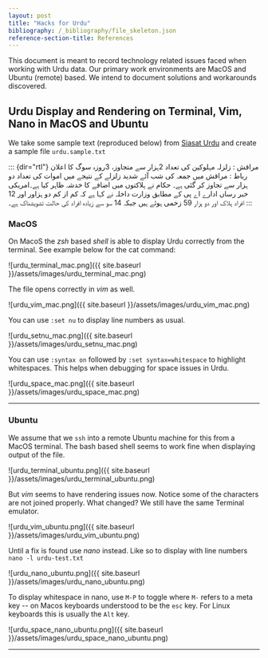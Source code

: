 ```yaml
---
layout: post
title: "Hacks for Urdu"
bibliography: /_bibliography/file_skeleton.json
reference-section-title: References
---
```


This document is meant to record technology related issues faced when working with Urdu data. Our primary work environments are MacOS and Ubuntu (remote) based. We intend to document solutions and workarounds discovered. 

## Urdu Display and Rendering on Terminal, Vim, Nano in MacOS and Ubuntu

We take some sample text (reproduced below) from [Siasat Urdu](https://urdu.siasat.com/news/مراقش-زلزلہ-مہلوکین-کی-تعداد-2ہزار-سے-م-1491628/) and create a sample file `urdu.sample.txt`

::: {dir="rtl"}
مراقش : زلزلہ مہلوکین کی تعداد 2ہزار سے متجاوز، 3روزہ سوگ کا اعلان رباط : مراقش میں جمعہ کی شب آئے شدید زلزلے کے نتیجے میں اموات کی تعداد دو ہزار سے تجاوز کر گئی ہے۔ حکام نے ہلاکتوں میں اضافے کا خدشہ ظاہر کیا ہے۔امریکی خبر رساں ادارے اے پی کے مطابق وزارت داخلہ نے کہا ہے کہ کم از کم دو ہزاور اور 12 افراد ہلاک اور دو ہزار 59 زخمی ہوئے ہیں جبکہ 14 سو سے زیادہ افراد کی حالت تشویشناک ہے۔
:::

### MacOS 
On MacoS the  _zsh_ based _shell_ is able to display Urdu correctly from the terminal. See example below for the cat command: 

![urdu_terminal_mac.png]({{ site.baseurl }}/assets/images/urdu_terminal_mac.png)

The file opens correctly in _vim_ as well. 

![urdu_vim_mac.png]({{ site.baseurl }}/assets/images/urdu_vim_mac.png)

You can use `:set nu` to display line numbers as usual. 

![urdu_setnu_mac.png]({{ site.baseurl }}/assets/images/urdu_setnu_mac.png)

You can use `:syntax on` followed by `:set syntax=whitespace` to highlight whitespaces. This helps when debugging for space issues in Urdu. 

![urdu_space_mac.png]({{ site.baseurl }}/assets/images/urdu_space_mac.png)

---

### Ubuntu

We assume that we `ssh` into a remote Ubuntu machine for this from a MacOS terminal. The bash based shell seems to work fine when displaying output of the file. 

![urdu_terminal_ubuntu.png]({{ site.baseurl }}/assets/images/urdu_terminal_ubuntu.png)

But _vim_ seems to have rendering issues now. Notice some of the characters are not joined properly. What changed? We still have the same Terminal emulator. 

![urdu_vim_ubuntu.png]({{ site.baseurl }}/assets/images/urdu_vim_ubuntu.png)

Until a fix is found use _nano_ instead. Like so to display with line numbers `nano -l urdu-test.txt` 

![urdu_nano_ubuntu.png]({{ site.baseurl }}/assets/images/urdu_nano_ubuntu.png)

To display whitespace in nano, use `M-P` to toggle where `M-` refers to a meta key -- on Macos keyboards understood to be the `esc` key. For Linux keyboards this is usually the `Alt` key. 

![urdu_space_nano_ubuntu.png]({{ site.baseurl }}/assets/images/urdu_space_nano_ubuntu.png)

---


